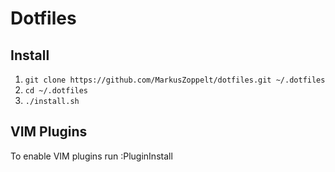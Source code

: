 # Dotfiles

## Install

1. `git clone https://github.com/MarkusZoppelt/dotfiles.git ~/.dotfiles`
1. `cd ~/.dotfiles`
1. `./install.sh`

## VIM Plugins
To enable VIM plugins run :PluginInstall
